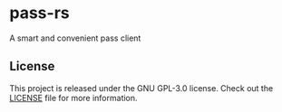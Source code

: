 # pass-rs
A smart and convenient pass client

## License
This project is released under the GNU GPL-3.0 license.
Check out the [LICENSE](LICENSE) file for more information.
